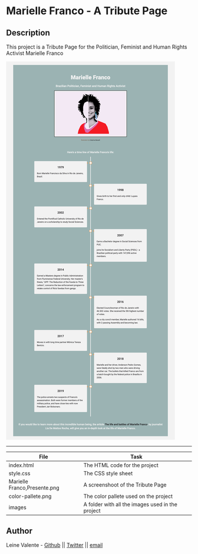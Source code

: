 # Marielle Franco - A Tribute Page

## Description
This project is a Tribute Page for the Politician, Feminist and Human Rights Activist Marielle Franco

![Webpage Screenshoot](https://github.com/leinefran/free-code-camp/blob/master/marielle-franco_tribute-page/Marielle%20Franco%2C%20Present%20.png)


---
File|Task
---|---
index.html | The HTML code for the project
style.css | The CSS style sheet
Marielle Franco,Presente.png | A screenshoot of the Tribute Page
color-pallete.png | The color pallete used on the project
images | A folder with all the images used in the project

## Author
Leine Valente - [Github](https://github.com/leinefran/) || [Twitter](https://twitter.com/leinefran) || [email](leine.valente@holbertonschool.com)